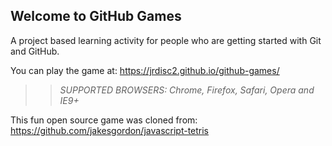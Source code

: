 ## Welcome to GitHub Games

A project based learning activity for people who are getting started with Git and GitHub.

You can play the game at: https://jrdisc2.github.io/github-games/

>> _*SUPPORTED BROWSERS*: Chrome, Firefox, Safari, Opera and IE9+_

This fun open source game was cloned from: https://github.com/jakesgordon/javascript-tetris
